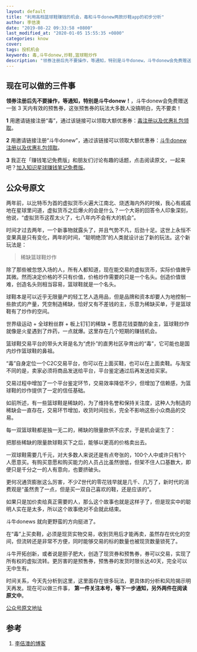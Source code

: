 ```yaml
---
layout: default
title: "利用高档篮球鞋赚钱的机会，毒和斗牛donew两款炒鞋app的初步分析"
author: 李佶澳
date: "2019-08-22 09:33:58 +0800"
last_modified_at: "2020-01-05 15:55:35 +0800"
categories: know
cover:
tags: 投机机会
keywords: 毒,斗牛donew,炒鞋,篮球鞋炒作
description: "领券注册后先不要操作，等通知，特别是斗牛donew，斗牛donew会免费赠送一张 3 天内有效的预售券，这张预售券的玩法大多数人没搞明白，先不要卖！"
---
```


## 现在可以做的三件事

**领券注册后先不要操作，等通知，特别是斗牛donew！**，斗牛donew会免费赠送一张 3 天内有效的预售券，这张预售券的玩法大多数人没搞明白，先不要卖！

**1** 用邀请链接注册“毒”，通过该链接可以领取大额优惠券：[毒注册以及优惠礼包领取](https://m.poizon.com/mdu/inviteGetPacket/inviteShare.html?id=22587228&token=ce2f9a323e6b288a0753e1ce95bddb56&uuid=fb865665dca54559b22fc59d0e5f82d9&uuidtoken=07ad317df1201824ee8bbf133f619a6a)。

**2** 用邀请链接注册“斗牛donew”，通过该链接可以领取大额优惠券：[斗牛donew注册以及优惠礼包领取](https://m.eyee.com/winners/pullnewuser?userid=2436815&mylevel=0&from=singlemessage)。

**3** 我正在「赚钱笔记免费版」和朋友们讨论有趣的话题，点击阅读原文，一起来吧？[加入知识星球赚钱笔记免费版](https://t.zsxq.com/ayVvVzB)。

## 公众号原文


两年前，以比特币为首的虚拟货币火遍大江南北、烧透海内外的时候，我心有戚戚地在星球里问道，虚拟货币之后爆火的会是什么？一个大哥的回答令人印象深刻，他说，“虚拟货币这茬太火了，七八年内不会有大的机会”。


时间才过去两年，一个新事物就露头了，并且气势不凡，后劲十足。这世上永恒不变果真是只有变化，两年的时间，“聪明绝顶”的人类就设计出了新的玩法。这个新玩法是：



>稀缺篮球鞋炒作



除了那些被忽悠入场的人，所有人都知道，现在能交易的虚拟货币，实际价值微乎其微。然而决定价格的不只有价值，价格炒作需要的只是一个名头。创造价值很难，创造名头则相当容易，篮球鞋就是一个名头。





球鞋本是可以近乎无限量产的轻工艺人造用品，但是品牌和资本却要人为地控制一些款式的产量，凭空制造稀缺，恰好又有不差钱的主，乐意为稀缺买单，于是篮球鞋有了炒作的空间。





世界级运动 + 全球粉丝群 + 板上钉钉的稀缺 + 愿意花钱耍酷的金主，篮球鞋炒作就像是火星遇到了炸药，一点就爆。这里存在几个短期的赚钱机会。


篮球鞋交易平台的带头大哥是名为“虎扑”的直男社区孕育出的“毒”，它可能也是国内炒作篮球鞋的鼻祖。


“毒”自身定位一个C2C交易平台，你可以在上面买鞋，也可以在上面卖鞋。与淘宝不同的是，卖家必须将商品发送给平台，平台鉴定通过后再发送给买家。


交易过程中增加了一个平台鉴定环节，交易效率降低不少，但增加了信赖感，为篮球鞋的炒作提供了一定的信任基础。


如前所述，有一些篮球鞋是稀缺的，为了维持名誉和保持关注度，这种人为制造的稀缺会一直存在，交易环节增加，收货时间拉长，完全不影响这些小众商品的交易。


每一双篮球鞋都是独一无二的，稀缺的限量款供不应求，于是机会诞生了：



把那些稀缺的限量款球鞋买下之后，能够以更高的价格卖出去。



一双球鞋需要几千元，对大多数人来说还是有点夸张的，100个人中或许只有1个人愿意买。有购买意愿和购买能力的人员占比虽然很低，但架不住人口基数大，即便只是千分之一的人有意向，也要挤破头。





更何况通货膨胀这么厉害，不少Z世代的零花钱早就是几千、几万了，新时代的消费观是“虽然贵了一点，但是买一双自己喜欢的鞋，还是应该的”。





如果只是加价卖给真正需要的人，那么这个故事也就是这样子了，但是现实中的聪明人实在是太多，所以这个故事绝对不会就此结束。





斗牛donews 就向更野蛮的方向挺进了。







在“毒”上买卖鞋，必须是现货实物交易，收到货用后才能再卖，虽然存在优化的空间，但流转还是非常不方便，同时能够交易的标的数量也被现货数量锁死了。







斗牛开拓创新，或者说是胆子肥大，创造了现货券和预售券，券可以交易，实现了所有权的虚拟流转。更厉害的是预售券，预售券的发货时限长达40天，完全可以无中生有。







时间关系，今天先分析到这里，这里面存在很多玩法，更具体的分析和风险揭示明天再发。现在可以做三件事， **第一件关注本号，等下一步通知，另外两件在阅读原文中**。

[公众号原文地址](https://mp.weixin.qq.com/s/gAaNDxDjO-xmuAJf3ET4Kw)

## 参考

1. [李佶澳的博客][1]

[1]: https://www.lijiaocn.com "李佶澳的博客"
